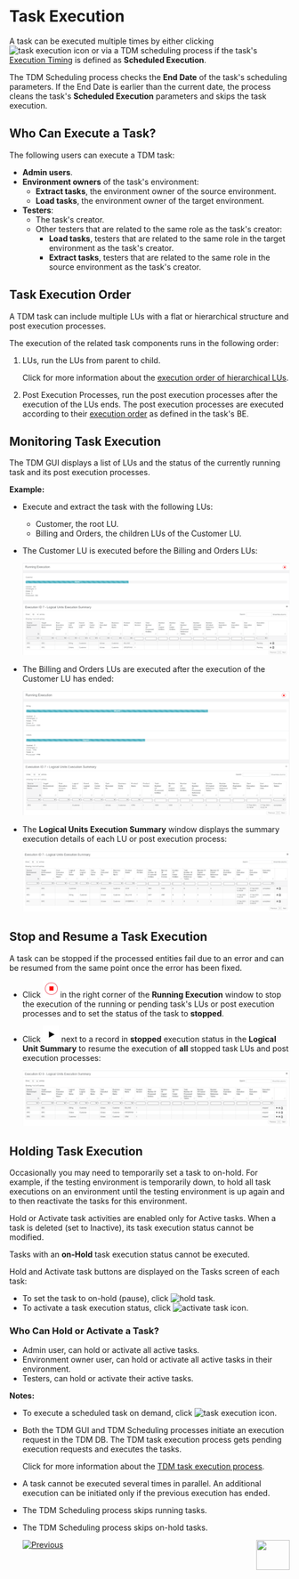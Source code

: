 # Task Execution

A task can be executed multiple times by either clicking ![task execution icon](images/execute_task_icon.png) or via a TDM scheduling process if the task's [Execution Timing](22_task_execution_timing_tab.md) is defined as **Scheduled Execution**.

The TDM Scheduling process checks the **End Date** of the task's scheduling parameters. If the End Date is earlier than the current date, the process cleans the task's  **Scheduled Execution** parameters and skips the task execution. 

## Who Can Execute a Task?

The following users can execute a TDM task:

- **Admin users**.
- **Environment owners** of the task's environment:
  - **Extract tasks**, the environment owner of the source environment.
  - **Load tasks**, the environment owner of the target environment.
- **Testers**:
  - The task's creator.
  - Other testers that are related to the same role as the task's creator:
    - **Load tasks**, testers that are related to the same role in the target environment as the task's creator.
    - **Extract tasks**, testers that are related to the same role in the source environment as the task's creator. 

## Task Execution Order

A TDM task can include multiple LUs with a flat or hierarchical structure and post execution processes.

The execution of the related task components runs in the following order:

1. LUs, run the LUs from parent to child.  

   Click for more information about the [execution order of hierarchical LUs](03_business_entity_overview.md#task-execution-of-hierarchical-business-entities).

2. Post Execution Processes, run the post execution processes after the execution of the LUs ends. The post execution processes are executed according to their [execution order](04_tdm_gui_business_entity_window.md#post-execution-processes-tab) as defined in the task's BE. 

## Monitoring Task Execution

The TDM GUI displays a list of LUs and the status of the currently running task and its post execution processes.


**Example:**

- Execute and extract the task with the following LUs:
  - Customer, the root LU.
  - Billing and Orders, the children LUs of the Customer LU.

- The Customer LU is executed before the Billing and Orders LUs:

  ![monitor execution](images/extract_task_execution_monitor.png)

- The Billing and Orders LUs are executed after the execution of the Customer LU has ended:

  ![monitor execution](images/extract_task_execution_monitor_2.png)

- The **Logical Units Execution Summary** window displays the summary execution details of each LU or post execution process:

  ![LU execution summary](images/extract_task_execution_lu_summary.png)

## Stop and Resume a Task Execution

A task can be stopped if the processed entities fail due to an error and can be resumed from the same point once the error has been fixed.  

- Click ![stop](images/stop_execution_icon.png)in the right corner of the **Running Execution** window to stop the execution of the running or pending task's LUs or post execution processes and to set the status of the task to **stopped**.

- Click ![resume](images/resume_execution_icon.png) next to a record in **stopped** execution status in the **Logical Unit Summary** to resume the execution of **all** stopped task LUs and post execution processes:

  ![stopped LUs](images/stopped_task_lu_summary.png)



## Holding Task Execution

Occasionally you may need to temporarily set a task to on-hold. For example, if the testing environment is temporarily down, to hold all task executions on an environment until the testing environment is up again and to then reactivate the tasks for this environment.

Hold or Activate task activities are enabled only for Active tasks. When a task is deleted (set to Inactive), its task execution status cannot be modified.

Tasks with an **on-Hold** task execution status cannot be executed.  

Hold and Activate task buttons are displayed on the Tasks screen of each task:

- To set the task to on-hold (pause), click ![hold task](images/hold_task_icon.png).
- To activate a task execution status, click ![activate task icon](images/activate_onhold_task_icon.png).

### Who Can Hold or Activate a Task?

- Admin user, can hold or activate all active tasks.
- Environment owner user, can hold or activate all active tasks in their environment.
- Testers, can hold or activate their active tasks.



**Notes:**

- To execute a scheduled task on demand, click ![task execution icon](images/execute_task_icon.png). 

- Both the TDM GUI and TDM Scheduling processes initiate an execution request in the TDM DB. The TDM task execution process gets pending execution requests and executes the tasks.

  Click for more information about the [TDM task execution process](/articles/TDM/tdm_architecture/03_task_execution_processes.md).

- A task cannot be executed several times in parallel. An additional execution can be initiated only if the previous execution has ended.

- The TDM Scheduling process skips running tasks.

- The TDM Scheduling process skips on-hold tasks.



  [![Previous](/articles/images/Previous.png)](25_task_tdmdb_tables.md)[<img align="right" width="60" height="54" src="/articles/images/Next.png">](27_task_execution_history.md)

